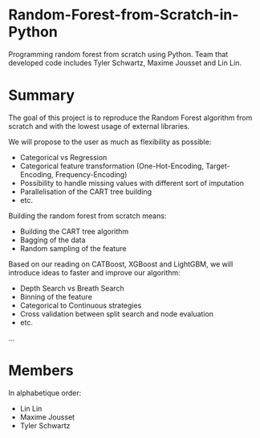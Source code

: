 # Random-Forest-from-Scratch-in-Python
Programming random forest from scratch using Python. Team that developed code includes Tyler Schwartz, Maxime Jousset and Lin Lin.

# Summary
The goal of this project is to reproduce the Random Forest algorithm from scratch and with the lowest usage of external libraries.

We will propose to the user as much as flexibility as possible:
- Categorical vs Regression
- Categorical feature transformation (One-Hot-Encoding, Target-Encoding, Frequency-Encoding)
- Possibility to handle missing values with different sort of imputation
- Parallelisation of the CART tree building
- etc.

Building the random forest from scratch means:
- Building the CART tree algorithm
- Bagging of the data
- Random sampling of the feature

Based on our reading on CATBoost, XGBoost and LightGBM, we will introduce ideas to faster and improve our algorithm:
- Depth Search vs Breath Search
- Binning of the feature
- Categorical to Continuous strategies
- Cross validation between split search and node evaluation
- etc.

...

# Members
In alphabetique order:
- Lin Lin
- Maxime Jousset
- Tyler Schwartz
